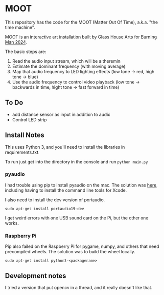 # MOOT
This repository has the code for the MOOT (Matter Out Of Time), a.k.a. "the time machine".

[MOOT is an interactive art installation built by Glass House Arts for Burning Man 2024](https://www.deldiosglasshouse.com/moot).

The basic steps are:

1. Read the audio input stream, which will be a theremin
2. Estimate the dominant frequency (with moving average)
3. Map that audio frequency to LED lighting effects (low tone -> red, high tone -> blue)
4. Use the audio frequency to control video playback (low tone -> backwards in time, hight tone -> fast forward in time)

## To Do

- add distance sensor as input in addition to audio
- Control LED strip

## Install Notes

This uses Python 3, and you'll need to install the libraries in requirements.txt.

To run just get into the directory in the console and run `python main.py`

### pyaudio

I had trouble using pip to install pyaudio on the mac.  The solution was [here](https://stackoverflow.com/questions/31236194/installing-pyaudio-for-python-3-on-os-x), including having to install the command line tools for Xcode.

I also need to install the dev version of portaudio.

`sudo apt-get install portaudio19-dev`

I get weird errors with one USB sound card on the Pi, but the other one works.

### Raspberry Pi

Pip also failed on the Raspberry Pi for pygame, numpy, and others that need precompiled wheels.  The solution was to build the wheel locally.

`sudo apt-get install python3-<packagename>`

## Development notes

I tried a version that put opencv in a thread, and it really doesn't like that.